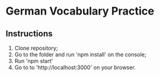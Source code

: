 # German Vocabulary Practice

## Instructions

1. Clone repository;
2. Go to the folder and run 'npm install' on the console;
3. Run 'npm start'
4. Go to to 'http://localhost:3000' on your browser.
